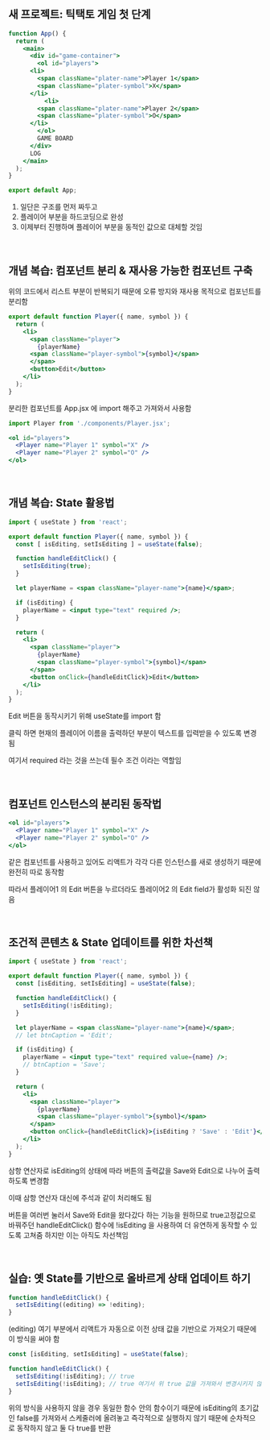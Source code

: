## 새 프로젝트: 틱택토 게임 첫 단계

```jsx
function App() {
  return (
    <main>
      <div id="game-container">
        <ol id="players">
	  <li>
	    <span className="plater-name">Player 1</span>
 	    <span className="plater-symbol">X</span>
	  </li>
          <li>
	    <span className="plater-name">Player 2</span>
  	    <span className="plater-symbol">O</span>
	  </li>
        </ol>
        GAME BOARD
      </div>
      LOG
    </main>
  );
}

export default App;
```

1. 일단은 구조를 먼저 짜두고
2. 플레이어 부분을 하드코딩으로 완성
3. 이제부터 진행하며 플레이어 부분을 동적인 값으로 대체할 것임

</br>

## 개념 복습: 컴포넌트 분리 & 재사용 가능한 컴포넌트 구축

위의 코드에서 리스트 부분이 반복되기 때문에 오류 방지와 재사용 목적으로 컴포넌트를 분리함

```jsx
export default function Player({ name, symbol }) {
  return (
    <li>
      <span className="player">
        {playerName}
      <span className="player-symbol">{symbol}</span>
      </span>
      <button>Edit</button>
    </li>
  );
}
```

분리한 컴포넌트를 App.jsx 에 import 해주고 가져와서 사용함

```jsx
import Player from './components/Player.jsx';

<ol id="players">
  <Player name="Player 1" symbol="X" />
  <Player name="Player 2" symbol="O" />
</ol>
```

</br>

## 개념 복습: State 활용법

```jsx
import { useState } from 'react';

export default function Player({ name, symbol }) {
  const [ isEditing, setIsEditing ] = useState(false);

  function handleEditClick() {
    setIsEditing(true);
  }

  let playerName = <span className="player-name">{name}</span>;

  if (isEditing) {
    playerName = <input type="text" required />;
  }

  return (
    <li>
      <span className="player">
        {playerName}
        <span className="player-symbol">{symbol}</span>
      </span>
      <button onClick={handleEditClick}>Edit</button>
    </li>
  );
}
```

Edit 버튼을 동작시키기 위해 useState를 import 함

클릭 하면 현재의 플레이어 이름을 출력하던 부분이 텍스트를 입력받을 수 있도록 변경됨

여기서 required 라는 것을 쓰는데 필수 조건 이라는 역할임

</br>

## 컴포넌트 인스턴스의 분리된 동작법

```jsx
<ol id="players">
  <Player name="Player 1" symbol="X" />
  <Player name="Player 2" symbol="O" />
</ol>
```

같은 컴포넌트를 사용하고 있어도 리액트가 각각 다른 인스턴스를 새로 생성하기 때문에 완전히 따로 동작함

따라서 플레이어1 의 Edit 버튼을 누르더라도 플레이어2 의 Edit field가 활성화 되진 않음

</br>

## 조건적 콘텐츠 & State 업데이트를 위한 차선책

```jsx
import { useState } from 'react';

export default function Player({ name, symbol }) {
  const [isEditing, setIsEditing] = useState(false);

  function handleEditClick() {
    setIsEditing(!isEditing);
  }

  let playerName = <span className="player-name">{name}</span>;
  // let btnCaption = 'Edit';

  if (isEditing) {
    playerName = <input type="text" required value={name} />;
    // btnCaption = 'Save';
  }

  return (
    <li>
      <span className="player">
        {playerName}
        <span className="player-symbol">{symbol}</span>
      </span>
      <button onClick={handleEditClick}>{isEditing ? 'Save' : 'Edit'}</button>
    </li>
  );
}
```

삼항 연산자로 isEditing의 상태에 따라 버튼의 출력값을 Save와 Edit으로 나누어 출력하도록 변경함

이때 삼항 연산자 대신에 주석과 같이 처리해도 됨

버튼을 여러번 눌러서 Save와 Edit을 왔다갔다 하는 기능을 원하므로 true고정값으로 바꿔주던 handleEditClick() 함수에 !isEditing 을 사용하여 더 유연하게 동작할 수 있도록 고쳐줌
하지만 이는 아직도 차선책임

</br>

## 실습: 옛 State를 기반으로 올바르게 상태 업데이트 하기

```jsx
function handleEditClick() {
  setIsEditing((editing) => !editing);
}
```

(editing) 여기 부분에서 리액트가 자동으로 이전 상태 값을 기반으로 가져오기 때문에 이 방식을 써야 함

```jsx
const [isEditing, setIsEditing] = useState(false);

function handleEditClick() {
  setIsEditing(!isEditing); // true
  setIsEditing(!isEditing); // true 여기서 위 true 값을 가져와서 변경시키지 않음
}
```

위의 방식을 사용하지 않을 경우 동일한 함수 안의 함수이기 때문에 isEditing의 초기값인 false를 가져와서 스케줄러에 올려놓고 즉각적으로 실행하지 않기 때문에 순차적으로 동작하지 않고 둘 다 true를 반환
